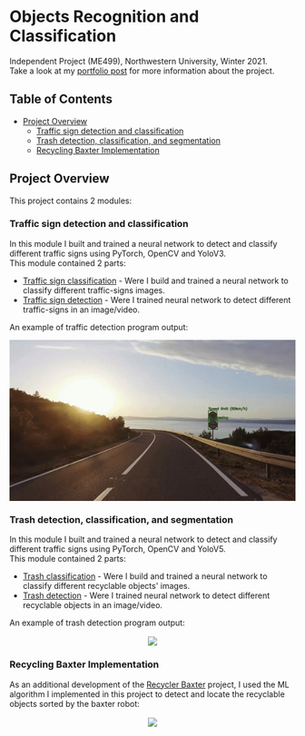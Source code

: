 # Objects Recognition and Classification

Independent Project (ME499), Northwestern University, Winter 2021.<br>
Take a look at my [portfolio post](https://yaelbenshalom.github.io/ML_object_detection/index.html) for more information about the project.


## Table of Contents

- [Project Overview](#project-overview)
  - [Traffic sign detection and classification](#traffic-sign-detection-and-classification)
  - [Trash detection, classification, and segmentation](#trash-detection-classification-and-segmentation)
  - [Recycling Baxter Implementation](#recycling-baxter-implementation)

## Project Overview

This project contains 2 modules:

### Traffic sign detection and classification

In this module I built and trained a neural network to detect and classify different traffic signs using PyTorch, OpenCV and YoloV3.<br>
This module contained 2 parts:
- [Traffic sign classification](https://github.com/YaelBenShalom/Objects-Recognition-and-Classification/tree/master/traffic_signs_detection/traffic_signs_classification) - Were I build and trained a neural network to classify different traffic-signs images.
- [Traffic sign detection](https://github.com/YaelBenShalom/Objects-Recognition-and-Classification/tree/master/traffic_signs_detection/traffic_signs_recognition) - Were I trained neural network to detect different traffic-signs in an image/video.

An example of traffic detection program output:<br>
<p align="center">
  <img align="center" src="https://github.com/YaelBenShalom/Objects-Recognition-and-Classification/blob/master/traffic_signs_detection/traffic_signs_recognition/images/traffic-sign.gif">
</p>


### Trash detection, classification, and segmentation

In this module I built and trained a neural network to detect and classify different traffic signs using PyTorch, OpenCV and YoloV5.<br>
This module contained 2 parts:
- [Trash classification](https://github.com/YaelBenShalom/Objects-Recognition-and-Classification/tree/master/trash_detection/trash_classification) - Were I build and trained a neural network to classify different recyclable objects' images.
- [Trash detection](https://github.com/YaelBenShalom/Objects-Recognition-and-Classification/tree/master/trash_detection/trash_recognition) - Were I trained neural network to detect different recyclable objects in an image/video.

An example of trash detection program output:<br>
<p align="center">
  <img align="center" src="https://github.com/YaelBenShalom/Objects-Recognition-and-Classification/blob/master/trash_detection/trash_recognition/images/real-time%20detection2.gif">
</p>

### Recycling Baxter Implementation
As an additional development of the [Recycler Baxter](https://github.com/YaelBenShalom/Recycler-Baxter) project, I used the ML algorithm I implemented in this project to detect and locate the recyclable objects sorted by the baxter robot:
<p align="center">
  <img align="center" src="https://github.com/YaelBenShalom/Objects-Recognition-and-Classification/blob/master/trash_detection/trash_recognition/images/detecting_baxter.gif">
</p>
